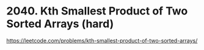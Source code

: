 # 2040. Kth Smallest Product of Two Sorted Arrays (hard)

https://leetcode.com/problems/kth-smallest-product-of-two-sorted-arrays/
